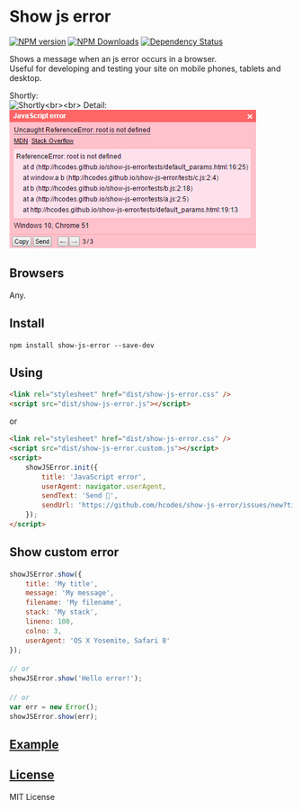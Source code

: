 Show js error
=============

[![NPM version](https://img.shields.io/npm/v/show-js-error.svg)](https://www.npmjs.com/package/show-js-error)
[![NPM Downloads](https://img.shields.io/npm/dm/show-js-error.svg?style=flat)](https://www.npmjs.org/package/show-js-error)
[![Dependency Status](https://img.shields.io/david/hcodes/show-js-error.svg)](https://david-dm.org/hcodes/show-js-error)

Shows a message when an js error occurs in a browser.<br>
Useful for developing and testing your site on mobile phones, tablets and desktop.

Shortly:<br>![Shortly](https://raw.githubusercontent.com/hcodes/show-js-error/gh-pages/images/simple.png?)<br><br>
Detail:<br>![Detail](https://raw.githubusercontent.com/hcodes/show-js-error/gh-pages/images/detailed.png?)

## Browsers
Any.

## Install
```
npm install show-js-error --save-dev
```

## Using
```html
<link rel="stylesheet" href="dist/show-js-error.css" />
<script src="dist/show-js-error.js"></script>
```
or

```html
<link rel="stylesheet" href="dist/show-js-error.css" />
<script src="dist/show-js-error.custom.js"></script>
<script>
    showJSError.init({
        title: 'JavaScript error',
        userAgent: navigator.userAgent,
        sendText: 'Send 🐛',
        sendUrl: 'https://github.com/hcodes/show-js-error/issues/new?title={title}&body={body}'
    });
</script>
```

## Show custom error
```js
showJSError.show({
    title: 'My title',
    message: 'My message',
    filename: 'My filename',
    stack: 'My stack',
    lineno: 100,
    colno: 3,
    userAgent: 'OS X Yosemite, Safari 8'
});

// or
showJSError.show('Hello error!');

// or
var err = new Error();
showJSError.show(err);

```

## [Example](http://hcodes.github.io/show-js-error/tests/many.html)

## [License](./LICENSE)
MIT License
